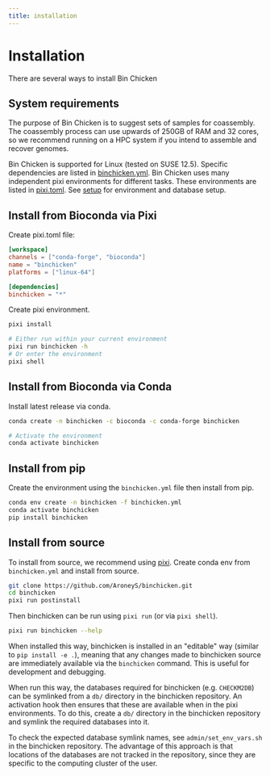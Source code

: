 ```yaml
---
title: installation
---
```


Installation
========

There are several ways to install Bin Chicken

## System requirements

The purpose of Bin Chicken is to suggest sets of samples for coassembly.
The coassembly process can use upwards of 250GB of RAM and 32 cores, so we recommend running on a HPC system if you intend to assemble and recover genomes.

Bin Chicken is supported for Linux (tested on SUSE 12.5). Specific dependencies are listed in [binchicken.yml](https://github.com/AroneyS/binchicken/blob/master/binchicken.yml).
Bin Chicken uses many independent pixi environments for different tasks. These environments are listed in [pixi.toml](https://github.com/AroneyS/binchicken/blob/master/binchicken/pixi.toml).
See [setup](/setup) for environment and database setup.

## Install from Bioconda via Pixi

Create pixi.toml file:

```toml
[workspace]
channels = ["conda-forge", "bioconda"]
name = "binchicken"
platforms = ["linux-64"]

[dependencies]
binchicken = "*"
```

Create pixi environment.

```bash
pixi install

# Either run within your current environment
pixi run binchicken -h
# Or enter the environment
pixi shell
```

## Install from Bioconda via Conda

Install latest release via conda.

```bash
conda create -n binchicken -c bioconda -c conda-forge binchicken

# Activate the environment
conda activate binchicken
```

## Install from pip

Create the environment using the `binchicken.yml` file then install from pip.

```bash
conda env create -n binchicken -f binchicken.yml
conda activate binchicken
pip install binchicken
```

## Install from source

To install from source, we recommend using [pixi](https://pixi.sh/).
Create conda env from `binchicken.yml` and install from source.

```bash
git clone https://github.com/AroneyS/binchicken.git
cd binchicken
pixi run postinstall
```

Then binchicken can be run using `pixi run` (or via `pixi shell`).

```bash
pixi run binchicken --help
```

When installed this way, binchicken is installed in an "editable" way (similar to `pip install -e .`),
meaning that any changes made to binchicken source are immediately available via the `binchicken` command.
This is useful for development and debugging.

When run this way, the databases required for binchicken (e.g. `CHECKM2DB`) can be symlinked from a `db/` directory in the binchicken repository.
An activation hook then ensures that these are available when in the pixi environments.
To do this, create a `db/` directory in the binchicken repository and symlink the required databases into it.

To check the expected database symlink names, see `admin/set_env_vars.sh` in the binchicken repository.
The advantage of this approach is that locations of the databases are not tracked in the repository, since they are specific to the computing cluster of the user.
